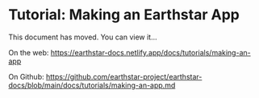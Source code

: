 # Tutorial: Making an Earthstar App

This document has moved.  You can view it...

On the web: https://earthstar-docs.netlify.app/docs/tutorials/making-an-app

On Github: https://github.com/earthstar-project/earthstar-docs/blob/main/docs/tutorials/making-an-app.md

